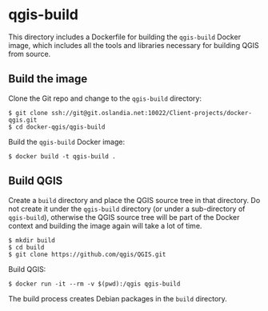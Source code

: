 # qgis-build

This directory includes a Dockerfile for building the `qgis-build` Docker image, which includes
all the tools and libraries necessary for building QGIS from source.

## Build the image

Clone the Git repo and change to the `qgis-build` directory:

```shell
$ git clone ssh://git@git.oslandia.net:10022/Client-projects/docker-qgis.git
$ cd docker-qgis/qgis-build
```

Build the `qgis-build` Docker image:

```shell
$ docker build -t qgis-build .
```

## Build QGIS

Create a `build` directory and place the QGIS source tree in that directory. Do not create it under
the `qgis-build` directory (or under a sub-directory of `qgis-build`), otherwise the QGIS source
tree will be part of the Docker context and building the image again will take a lot of time.

```shell
$ mkdir build
$ cd build
$ git clone https://github.com/qgis/QGIS.git
```

Build QGIS:

```shell
$ docker run -it --rm -v $(pwd):/qgis qgis-build
```

The build process creates Debian packages in the `build` directory.
